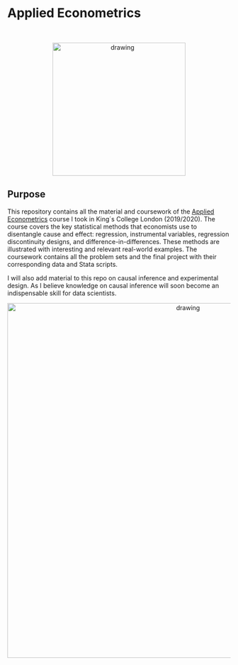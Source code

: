 # Applied Econometrics
<br>
 <p align="center">
<img src="https://upload.wikimedia.org/wikipedia/commons/1/14/King%27s_College_London_logo.svg" alt="drawing" width="300" />  
 
 
 
## Purpose 
This repository contains all the material and coursework of the [Applied Econometrics](https://www.kcl.ac.uk/abroad/module-options/module?id=89d364aa-a1f7-4096-b4cf-605bdff23788) course I took in King´s College London (2019/2020).  The course covers the key statistical methods that economists use to disentangle cause and effect: regression, instrumental variables, regression discontinuity designs, and difference-in-differences. These methods are illustrated with interesting and relevant real-world examples. The coursework contains all the problem sets and the final project with their corresponding data and Stata scripts.
<br>

I will also add material to this repo on causal inference and experimental design. As I believe knowledge on causal inference will soon become an indispensable skill for data scientists. 

<p align="center">
<img src="https://cdn.substack.com/image/fetch/f_auto,q_auto:good,fl_progressive:steep/https%3A%2F%2Fbucketeer-e05bbc84-baa3-437e-9518-adb32be77984.s3.amazonaws.com%2Fpublic%2Fimages%2F8cd90dd4-0d2f-4e3d-b8ad-47091b18fa2b_1459x891.png" alt="drawing" width="800" />
 
 
